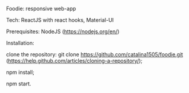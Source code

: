 Foodie: responsive web-app

Tech: ReactJS with react hooks, Material-UI

Prerequisites: NodeJS (https://nodejs.org/en/)

Installation:

clone the repository: git clone https://github.com/catalina1505/foodie.git
(https://help.github.com/articles/cloning-a-repository/);

npm install;

npm start.
